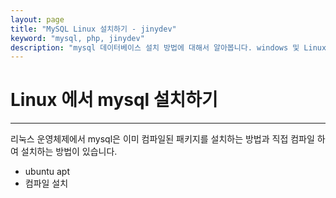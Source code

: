 ```yaml
---
layout: page
title: "MySQL Linux 설치하기 - jinydev"
keyword: "mysql, php, jinydev"
description: "mysql 데이터베이스 설치 방법에 대해서 알아봅니다. windows 및 Linux등 다양한 설치 방법 및 설정을 학습니다."
--- 
```


# Linux 에서 mysql 설치하기
---
리눅스 운영체제에서 mysql은 이미 컴파일된 패키지를 설치하는 방법과 직접 컴파일 하여 설치하는 방법이 있습니다.

* ubuntu apt
* 컴파일 설치